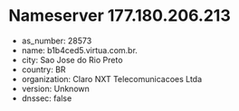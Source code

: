 # Nameserver 177.180.206.213

* as_number: 28573
* name: b1b4ced5.virtua.com.br.
* city: Sao Jose do Rio Preto
* country: BR
* organization: Claro NXT Telecomunicacoes Ltda
* version: Unknown
* dnssec: false
